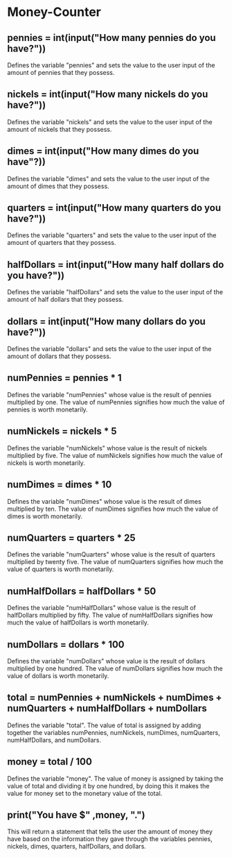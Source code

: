 # Money-Counter

## pennies = int(input("How many pennies do you have?"))
Defines the variable "pennies" and sets the value to the user input of the amount of pennies that they possess.
## nickels = int(input("How many nickels do you have?"))
Defines the variable "nickels" and sets the value to the user input of the amount of nickels that they possess.
## dimes = int(input("How many dimes do you have"?))
Defines the variable "dimes" and sets the value to the user input of the amount of dimes that they possess.
## quarters = int(input("How many quarters do you have?"))
Defines the variable "quarters" and sets the value to the user input of the amount of quarters that they possess.
## halfDollars = int(input("How many half dollars do you have?"))
Defines the variable "halfDollars" and sets the value to the user input of the amount of half dollars that they possess.
## dollars = int(input("How many dollars do you have?"))
Defines the variable "dollars" and sets the value to the user input of the amount of dollars that they possess.
## numPennies = pennies * 1
Defines the variable "numPennies" whose value is the result of pennies multiplied by one. The value of numPennies signifies how much the value of pennies is worth monetarily.
## numNickels = nickels * 5
Defines the variable "numNickels" whose value is the result of nickels multiplied by five. The value of numNickels signifies how much the value of nickels is worth monetarily.
## numDimes = dimes * 10
Defines the variable "numDimes" whose value is the result of dimes multiplied by ten. The value of numDimes signifies how much the value of dimes is worth monetarily.
## numQuarters = quarters * 25
Defines the variable "numQuarters" whose value is the result of quarters multiplied by twenty five. The value of numQuarters signifies how much the value of quarters is worth monetarily.
## numHalfDollars = halfDollars * 50
Defines the variable "numHalfDollars" whose value is the result of halfDollars multiplied by fifty. The value of numHalfDollars signifies how much the value of halfDollars is worth monetarily.
## numDollars = dollars * 100
Defines the variable "numDollars" whose value is the result of dollars multiplied by one hundred. The value of numDollars signifies how much the value of dollars is worth monetarily.
## total = numPennies + numNickels + numDimes + numQuarters + numHalfDollars + numDollars
Defines the variable "total". The value of total is assigned by adding together the variables numPennies, numNickels, numDimes, numQuarters, numHalfDollars, and numDollars. 
## money = total / 100
Defines the variable "money". The value of money is assigned by taking the value of total and dividing it by one hundred, by doing this it makes the value for money set to the monetary value of the total.
## print("You have $" ,money, ".")
This will return a statement that tells the user the amount of money they have based on the information they gave through the variables pennies, nickels, dimes, quarters, halfDollars, and dollars.  
